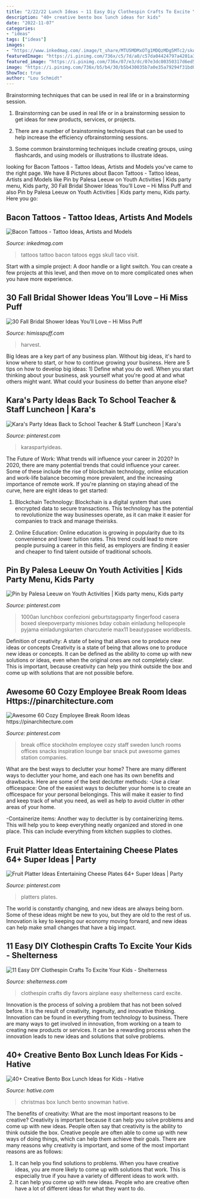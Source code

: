 ```yaml
---
title: "2/22/22 Lunch Ideas ~ 11 Easy Diy Clothespin Crafts To Excite Your Kids"
description: "40+ creative bento box lunch ideas for kids"
date: "2022-11-07"
categories:
- "ideas"
tags: ["ideas"]
images:
- "https://www.inkedmag.com/.image/t_share/MTU5MDMxOTg1MDQzMDg5MTc2/skull.jpg"
featuredImage: "https://i.pinimg.com/736x/c5/7d/a0/c57da04424797a4201a34098d9dc2952.jpg"
featured_image: "https://i.pinimg.com/736x/07/e3/dc/07e3dc00350317d6ed50c7e6e95ca7ca.jpg"
image: "https://i.pinimg.com/736x/b5/b4/30/b5b430035b7a0e35a79294f31bd02c30.jpg"
ShowToc: true
author: "Lou Schmidt"
---
```



Brainstorming techniques that can be used in real life or in a brainstorming session.
1. Brainstorming can be used in real life or in a brainstorming session to get ideas for new products, services, or projects.
2. There are a number of brainstorming techniques that can be used to help increase the efficiency ofbrainstorming sessions.

3. Some common brainstorming techniques include creating groups, using flashcards, and using models or illustrations to illustrate ideas.

	

		
looking for Bacon Tattoos - Tattoo Ideas, Artists and Models you've came to the right page. We have 8 Pictures about Bacon Tattoos - Tattoo Ideas, Artists and Models like Pin by Palesa Leeuw on Youth Activities | Kids party menu, Kids party, 30 Fall Bridal Shower Ideas You’ll Love – Hi Miss Puff and also Pin by Palesa Leeuw on Youth Activities | Kids party menu, Kids party. Here you go:
		
    
## Bacon Tattoos - Tattoo Ideas, Artists And Models

<img loading=lazy src="https://www.inkedmag.com/.image/t_share/MTU5MDMxOTg1MDQzMDg5MTc2/skull.jpg" onerror="this.onerror=null;this.src='https://tse4.mm.bing.net/th?id=OIP.lYj9aWWLCxm_TVyfRgiETgHaJ6&amp;pid=15.1';" alt="Bacon Tattoos - Tattoo Ideas, Artists and Models">

_Source: inkedmag.com_

>tattoos tattoo bacon tatoos eggs skull taco visit. 

	

Start with a simple project: A door handle or a light switch. You can create a few projects at this level, and then move on to more complicated ones when you have more experience.

    
## 30 Fall Bridal Shower Ideas You’ll Love – Hi Miss Puff

<img loading=lazy src="https://www.himisspuff.com/wp-content/uploads/2017/07/Fall-Bridal-Shower-Ideas-10.jpg" onerror="this.onerror=null;this.src='https://tse1.mm.bing.net/th?id=OIP.Fryv66RaNJ52x3eqb5Kn2wHaLG&amp;pid=15.1';" alt="30 Fall Bridal Shower Ideas You’ll Love – Hi Miss Puff">

_Source: himisspuff.com_

>harvest. 

	

Big Ideas are a key part of any business plan. Without big ideas, it's hard to know where to start, or how to continue growing your business. Here are 5 tips on how to develop big ideas: 1) Define what you do well. When you start thinking about your business, ask yourself what you're good at and what others might want. What could your business do better than anyone else?

    
## Kara&#039;s Party Ideas Back To School Teacher &amp; Staff Luncheon | Kara&#039;s

<img loading=lazy src="https://i.pinimg.com/736x/c5/7d/a0/c57da04424797a4201a34098d9dc2952.jpg" onerror="this.onerror=null;this.src='https://tse3.mm.bing.net/th?id=OIP.ORihYdN0k0Z3wUEEP2MGOAHaJ3&amp;pid=15.1';" alt="Kara&#039;s Party Ideas Back to School Teacher &amp; Staff Luncheon | Kara&#039;s">

_Source: pinterest.com_

>karaspartyideas. 

	

The Future of Work: What trends will influence your career in 2020?
In 2020, there are many potential trends that could influence your career. Some of these include the rise of blockchain technology, online education and work-life balance becoming more prevalent, and the increasing importance of remote work. If you're planning on staying ahead of the curve, here are eight ideas to get started:
1. Blockchain Technology: Blockchain is a digital system that uses encrypted data to secure transactions. This technology has the potential to revolutionize the way businesses operate, as it can make it easier for companies to track and manage theirisks.

2. Online Education: Online education is growing in popularity due to its convenience and lower tuition rates. This trend could lead to more people pursuing a career in this field, as employers are finding it easier and cheaper to find talent outside of traditional schools.


    
## Pin By Palesa Leeuw On Youth Activities | Kids Party Menu, Kids Party

<img loading=lazy src="https://i.pinimg.com/736x/b5/b4/30/b5b430035b7a0e35a79294f31bd02c30.jpg" onerror="this.onerror=null;this.src='https://tse2.mm.bing.net/th?id=OIP.o616SXllvrcND_gRZTg2dwHaJ3&amp;pid=15.1';" alt="Pin by Palesa Leeuw on Youth Activities | Kids party menu, Kids party">

_Source: pinterest.com_

>1000an lunchbox confezioni geburtstagsparty fingerfood casera boxed sleepoverparty misiones bday cobain einladung hellopeople pyjama einladungskarten charcuterie max11 beautypasee worldbests. 

	

Definition of creativity: A state of being that allows one to produce new ideas or concepts
Creativity is a state of being that allows one to produce new ideas or concepts. It can be defined as the ability to come up with new solutions or ideas, even when the original ones are not completely clear. This is important, because creativity can help you think outside the box and come up with solutions that are not possible before.

    
## Awesome 60 Cozy Employee Break Room Ideas Https://pinarchitecture.com

<img loading=lazy src="https://i.pinimg.com/736x/07/e3/dc/07e3dc00350317d6ed50c7e6e95ca7ca.jpg" onerror="this.onerror=null;this.src='https://tse1.mm.bing.net/th?id=OIP.8J5NojwOsAO7wdD7on6fXAHaLF&amp;pid=15.1';" alt="Awesome 60 Cozy Employee Break Room Ideas https://pinarchitecture.com">

_Source: pinterest.com_

>break office stockholm employee cozy staff sweden lunch rooms offices snacks inspiration lounge bar snack put awesome games station companies. 

	

What are the best ways to declutter your home?
There are many different ways to declutter your home, and each one has its own benefits and drawbacks. Here are some of the best declutter methods: 
-Use a clear officespace: One of the easiest ways to declutter your home is to create an officespace for your personal belongings. This will make it easier to find and keep track of what you need, as well as help to avoid clutter in other areas of your home. 

-Containerize items: Another way to declutter is by containerizing items. This will help you to keep everything neatly organized and stored in one place. This can include everything from kitchen supplies to clothes.

    
## Fruit Platter Ideas Entertaining Cheese Plates 64+ Super Ideas | Party

<img loading=lazy src="https://i.pinimg.com/736x/9e/50/af/9e50af6587d88839439ed9b0290bad4f.jpg" onerror="this.onerror=null;this.src='https://tse4.mm.bing.net/th?id=OIP.Xfpn-31fv097Ow2EvOPxqgAAAA&amp;pid=15.1';" alt="Fruit Platter Ideas Entertaining Cheese Plates 64+ Super Ideas | Party">

_Source: pinterest.com_

>platters plates. 

	

The world is constantly changing, and new ideas are always being born. Some of these ideas might be new to you, but they are old to the rest of us. Innovation is key to keeping our economy moving forward, and new ideas can help make small changes that have a big impact.

    
## 11 Easy DIY Clothespin Crafts To Excite Your Kids - Shelterness

<img loading=lazy src="https://i.shelterness.com/2017/01/easy-diy-clothespin-crafts-to-excite-your-kids-8.jpg" onerror="this.onerror=null;this.src='https://tse3.mm.bing.net/th?id=OIP.ypvbWnhKihM6ZTmRRDDwvAHaLH&amp;pid=15.1';" alt="11 Easy DIY Clothespin Crafts To Excite Your Kids - Shelterness">

_Source: shelterness.com_

>clothespin crafts diy favors airplane easy shelterness card excite. 

	

Innovation is the process of solving a problem that has not been solved before. It is the result of creativity, ingenuity, and innovative thinking. Innovation can be found in everything from technology to business. There are many ways to get involved in innovation, from working on a team to creating new products or services. It can be a rewarding process when the innovation leads to new ideas and solutions that solve problems.

    
## 40+ Creative Bento Box Lunch Ideas For Kids - Hative

<img loading=lazy src="https://hative.com/wp-content/uploads/2014/04/lunch-box-ideas/27-christmas-snowman.jpg" onerror="this.onerror=null;this.src='https://tse2.mm.bing.net/th?id=OIP.Ozq5EuPVcS7UDe22b9rnbwHaFj&amp;pid=15.1';" alt="40+ Creative Bento Box Lunch Ideas for Kids - Hative">

_Source: hative.com_

>christmas box lunch bento snowman hative. 

	

The benefits of creativity: What are the most important reasons to be creative?
Creativity is important because it can help you solve problems and come up with new ideas. People often say that creativity is the ability to think outside the box. Creative people are often able to come up with new ways of doing things, which can help them achieve their goals. There are many reasons why creativity is important, and some of the most important reasons are as follows: 
1) It can help you find solutions to problems. When you have creative ideas, you are more likely to come up with solutions that work. This is especially true if you have a variety of different ideas to work with. 
2) It can help you come up with new ideas. People who are creative often have a lot of different ideas for what they want to do.

